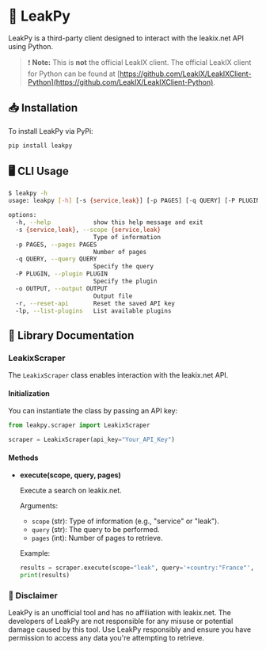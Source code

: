 # 🚀 LeakPy

LeakPy is a third-party client designed to interact with the leakix.net API using Python. 

> ❗ **Note:** This is **not** the official LeakIX client. The official LeakIX client for Python can be found at [https://github.com/LeakIX/LeakIXClient-Python](https://github.com/LeakIX/LeakIXClient-Python).

## 📥 Installation

To install LeakPy via PyPi:

```bash
pip install leakpy
```

## 🖥️ CLI Usage

```bash
$ leakpy -h
usage: leakpy [-h] [-s {service,leak}] [-p PAGES] [-q QUERY] [-P PLUGIN] [-o OUTPUT] [-r] [-lp]

options:
  -h, --help            show this help message and exit
  -s {service,leak}, --scope {service,leak}
                        Type of information
  -p PAGES, --pages PAGES
                        Number of pages
  -q QUERY, --query QUERY
                        Specify the query
  -P PLUGIN, --plugin PLUGIN
                        Specify the plugin
  -o OUTPUT, --output OUTPUT
                        Output file
  -r, --reset-api       Reset the saved API key
  -lp, --list-plugins   List available plugins
```

## 📘 Library Documentation

### LeakixScraper

The `LeakixScraper` class enables interaction with the leakix.net API.

#### Initialization

You can instantiate the class by passing an API key:

```python
from leakpy.scraper import LeakixScraper

scraper = LeakixScraper(api_key="Your_API_Key")
```

#### Methods

- **execute(scope, query, pages)**

    Execute a search on leakix.net.

    Arguments:
    - `scope` (str): Type of information (e.g., "service" or "leak").
    - `query` (str): The query to be performed.
    - `pages` (int): Number of pages to retrieve.

    Example:

    ```python
    results = scraper.execute(scope="leak", query='+country:"France"', pages=10)
    print(results)
    ```

### 🚫 Disclaimer

LeakPy is an unofficial tool and has no affiliation with leakix.net. The developers of LeakPy are not responsible for any misuse or potential damage caused by this tool. Use LeakPy responsibly and ensure you have permission to access any data you're attempting to retrieve.

